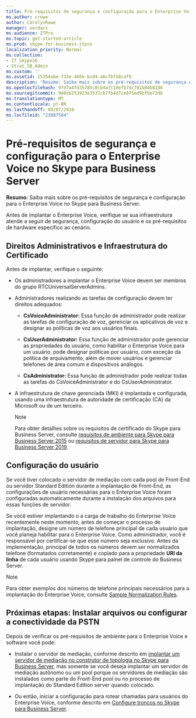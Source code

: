 ```yaml
---
title: Pré-requisitos de segurança e configuração para o Enterprise Voice no Skype para Business Server
ms.author: crowe
author: CarolynRowe
manager: serdars
ms.audience: ITPro
ms.topic: get-started-article
ms.prod: skype-for-business-itpro
localization_priority: Normal
ms.collection:
- IT_Skype16
- Strat_SB_Admin
ms.custom: ''
ms.assetid: 15354abe-733e-466b-bcd4-a6cfbf58caf8
description: 'Resumo: Saiba mais sobre os pré-requisitos de segurança e configuração para o Enterprise Voice no Skype para Business Server.'
ms.openlocfilehash: 9fd7a4fd35785c0cb4a7c10efb7dc781b84b8186
ms.sourcegitcommit: 940cb253923e3537cb7fb4d7ce875ed9bfbb72db
ms.translationtype: MT
ms.contentlocale: pt-BR
ms.lasthandoff: 09/07/2018
ms.locfileid: "23887584"
---
```

# <a name="security-and-configuration-prerequisites-for-enterprise-voice-in-skype-for-business-server"></a>Pré-requisitos de segurança e configuração para o Enterprise Voice no Skype para Business Server
 
**Resumo:** Saiba mais sobre os pré-requisitos de segurança e configuração para o Enterprise Voice no Skype para Business Server.
  
Antes de implantar o Enterprise Voice, verifique se sua infraestrutura atende a seguir de segurança, configuração do usuário e os pré-requisitos de hardware específico ao cenário. 
  
## <a name="administrative-rights-and-certificate-infrastructure"></a>Direitos Administrativos e Infraestrutura do Certificado

Antes de implantar, verifique o seguinte:
  
- Os administradores a implantar o Enterprise Voice devem ser membros do grupo RTCUniversalServerAdmins.
    
- Administradores realizando as tarefas de configuração devem ter direitos adequados:
    
  - **CsVoiceAdministrator:** Essa função de administrador pode realizar as tarefas de configuração de voz, gerenciar os aplicativos de voz e designar as políticas de voz aos usuários finais.
    
  - **CsUserAdministrator:** Essa função de administrador pode gerenciar as propriedades do usuário, como habilitar o Enterprise Voice para um usuário, pode designar políticas por usuário, com exceção da política de arquivamento, além de mover usuários e gerenciar telefones de área comum e dispositivos análogos.
    
  - **CsAdministrator:** Essa função de administrador pode realizar todas as tarefas do CsVoiceAdministrator e do CsUserAdministrator.
    
- A infraestrutura de chave gerenciada (MKI) é implantada e configurada, usando uma infraestrutura de autoridade de certificação (CA) da Microsoft ou de um terceiro.
    
    > [!NOTE]
    > Para obter detalhes sobre os requisitos de certificado do Skype para Business Server, consulte [requisitos de ambiente para Skype para Business Server 2015](../../plan-your-deployment/requirements-for-your-environment/environmental-requirements.md) ou [requisitos de servidor para Skype para Business Server 2019](../../../SfBServer2019/plan/system-requirements.md). 
  
## <a name="user-configuration"></a>Configuração do usuário

Se você tiver colocado o servidor de mediação com cada pool de Front-End ou servidor Standard Edition durante a implantação de Front-End, as configurações de usuário necessárias para o Enterprise Voice foram configuradas automaticamente durante a instalação dos arquivos para essas funções de servidor.
  
Se você estiver implantando o a carga de trabalho do Enterprise Voice recentemente neste momento, antes de começar o processo de implantação, designe um número de telefone principal de cada usuário que você planeja habilitar para o Enterprise Voice. Como administrador, você é responsável por certificar-se que esse número seja exclusivo. Antes da implementação, principal de todos os números devem ser normalizados telefone (formatados corretamente) e copiado para a propriedade **URI da linha** de cada usuário usando Skype para painel de controle do Business Server.
  
> [!NOTE]
> Para obter exemplos dos números de telefone principais necessários para a implantação do Enterprise Voice, consulte [Sample Normalization Rules](../../plan-your-deployment/enterprise-voice-solution/outbound-voice-routing.md#BKMK_SampleNormalizationRules). 
  
## <a name="next-steps-install-files-or-configure-pstn-connectivity"></a>Próximas etapas: Instalar arquivos ou configurar a conectividade da PSTN

Depois de verificar os pré-requisitos de ambiente para o Enterprise Voice e software você pode:
  
- Instalar o servidor de mediação, conforme descrito em [implantar um servidor de mediação no construtor de topologia no Skype para Business Server](deploy-a-mediation-server.md), mas somente se você deseja implantar um servidor de mediação autônomo ou um pool porque os servidores de mediação são instalados como parte do Front-End pool ou no processo de implantação do Standard Edition server quando colocado.
    
- Ou então, iniciar a configuração para rotear chamadas para usuários do Enterprise Voice, conforme descrito em [Configure troncos no Skype para Business Server](configure-trunks.md).
    

